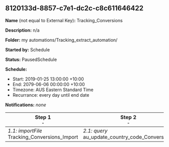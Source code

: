## 8120133d-8857-c7e1-dc2c-c8c611646422

**Name** (not equal to External Key)**:** Tracking_Conversions

**Description:** n/a

**Folder:** my automations/Tracking_extract_automation/

**Started by:** Schedule

**Status:** PausedSchedule

**Schedule:**

* Start: 2019-01-25 13:00:00 +10:00
* End: 2079-06-06 00:00:00 +10:00
* Timezone: AUS Eastern Standard Time
* Recurrance: every day until end date

**Notifications:** _none_


| Step 1<br>_<small>-</small>_ | Step 2<br>_<small>-</small>_ | Step 3<br>_<small>-</small>_ | Step 4<br>_<small>-</small>_ |
| --- | --- | --- | --- |
| _1.1: importFile_<br>Tracking_Conversions_Import | _2.1: query_<br>au_update_country_code_Conversions | _3.1: query_<br>nz_update_country_code_Conversions | _4.1: script_<br>Delete_conversions_records |
